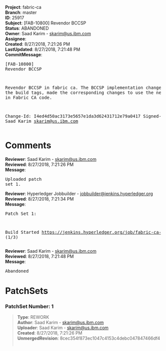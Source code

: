 <strong>Project</strong>: fabric-ca<br><strong>Branch</strong>: master<br><strong>ID</strong>: 25917<br><strong>Subject</strong>: [FAB-10800] Revendor BCCSP<br><strong>Status</strong>: ABANDONED<br><strong>Owner</strong>: Saad Karim - skarim@us.ibm.com<br><strong>Assignee</strong>:<br><strong>Created</strong>: 8/27/2018, 7:21:26 PM<br><strong>LastUpdated</strong>: 8/27/2018, 7:21:48 PM<br><strong>CommitMessage</strong>:<br><pre>[FAB-10800] Revendor BCCSP

Revendor BCCSP in fabric ca. The BCCSP implementation
changed some of the build tags, made the corresponding
changes to use the new build tags in Fabric CA code.

Change-Id: I4ed4d50ac3173e5657e1da3d62431712e79a0417
Signed-off-by: Saad Karim <skarim@us.ibm.com>
</pre><h1>Comments</h1><strong>Reviewer</strong>: Saad Karim - skarim@us.ibm.com<br><strong>Reviewed</strong>: 8/27/2018, 7:21:26 PM<br><strong>Message</strong>: <pre>Uploaded patch set 1.</pre><strong>Reviewer</strong>: Hyperledger Jobbuilder - jobbuilder@jenkins.hyperledger.org<br><strong>Reviewed</strong>: 8/27/2018, 7:21:34 PM<br><strong>Message</strong>: <pre>Patch Set 1:

Build Started https://jenkins.hyperledger.org/job/fabric-ca-verify-s390x/3393/ (1/3)</pre><strong>Reviewer</strong>: Saad Karim - skarim@us.ibm.com<br><strong>Reviewed</strong>: 8/27/2018, 7:21:48 PM<br><strong>Message</strong>: <pre>Abandoned</pre><h1>PatchSets</h1><h3>PatchSet Number: 1</h3><blockquote><strong>Type</strong>: REWORK<br><strong>Author</strong>: Saad Karim - skarim@us.ibm.com<br><strong>Uploader</strong>: Saad Karim - skarim@us.ibm.com<br><strong>Created</strong>: 8/27/2018, 7:21:26 PM<br><strong>UnmergedRevision</strong>: 8cec354f873ec1047c4153c4debc047847466df4<br><br></blockquote>